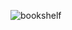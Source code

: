 ![bookshelf](https://socialify.git.ci/farulwananda/bookshelf-app-api/image?description=1&descriptionEditable=Dicoding%20Submission%20RESTful%20API%20for%20Course%20Back-End%20Web%20for%20Beginners%20&font=Raleway&language=1&name=1&owner=1&pattern=Charlie%20Brown&theme=Dark)
 

